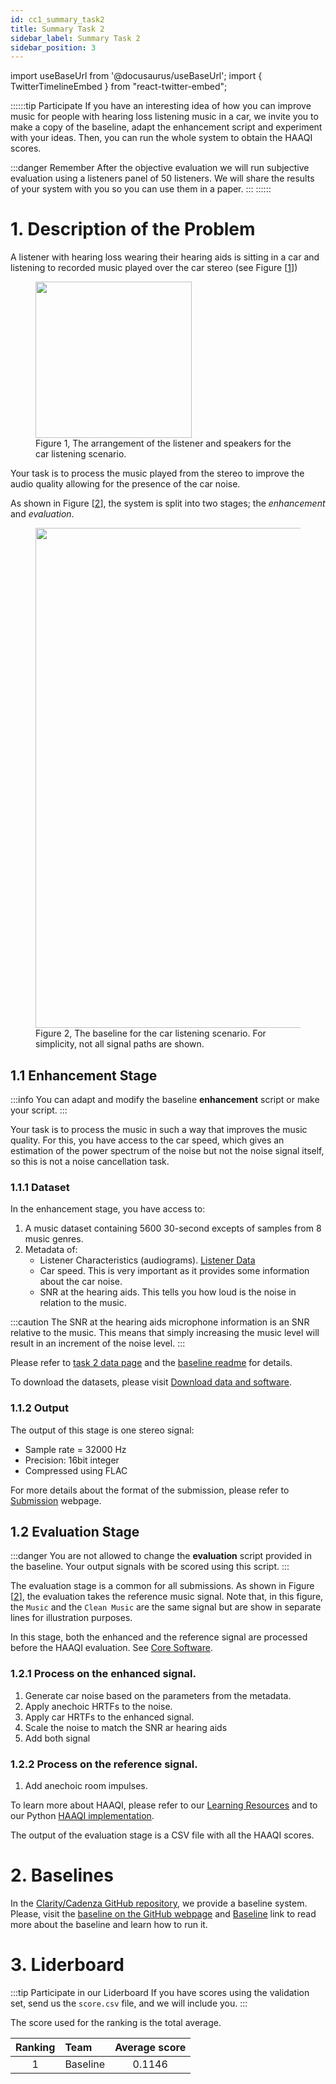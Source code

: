 ```yaml
---
id: cc1_summary_task2
title: Summary Task 2
sidebar_label: Summary Task 2
sidebar_position: 3
---
```

import useBaseUrl from '@docusaurus/useBaseUrl';
import { TwitterTimelineEmbed } from "react-twitter-embed";

::::::tip Participate
If you have an interesting idea of how you can improve music for people with hearing loss listening music in a car, 
we invite you to make a copy of the baseline, adapt the enhancement script and experiment with your ideas. 
Then, you can run the whole system to obtain the HAAQI scores.

:::danger Remember
After the objective evaluation we will run subjective evaluation using a listeners panel of 50 listeners.
We will share the results of your system with you so you can use them in a paper. 
:::
::::::

# 1. Description of the Problem

A listener with hearing loss wearing their hearing aids is sitting in a car and listening to recorded music played 
over the car stereo (see Figure [[1](#fig1)])

<figure id="fig1">
<img width="250" src={useBaseUrl('/img/Car_scenario.png')} />
<figcaption>Figure 1, The arrangement of the listener and speakers for the car listening scenario.</figcaption>
</figure>


Your task is to process the music played from the stereo to improve the audio quality allowing 
for the presence of the car noise.

As shown in Figure [[2](#fig2)], the system is split into two stages; the _enhancement_ and _evaluation_.

<figure id="fig2">
<img width="800" src={useBaseUrl('/img/car_simple_v2.png')} />
<figcaption>Figure 2, The baseline for the car listening scenario. For simplicity, not all signal paths are shown.</figcaption>
</figure>

## 1.1 Enhancement Stage
:::info
You can adapt and modify the baseline **enhancement** script or make your script.
:::

Your task is to process the music in such a way that improves the music quality.
For this, you have access to the car speed, which gives an estimation of the power spectrum of the noise
but not the noise signal itself, so this is not a noise cancellation task.

### 1.1.1 Dataset

In the enhancement stage, you have access to:

1. A music dataset containing 5600 30-second excepts of samples from 8 music genres. 
2. Metadata of:
    - Listener Characteristics (audiograms). [Listener Data](Data/cc1_data_listener)
    - Car speed. This is very important as it provides some information about the car noise.
    - SNR at the hearing aids. This tells you how loud is the noise in relation to the music.

:::caution
The SNR at the hearing aids microphone information is an SNR relative to the music.
This means that simply increasing the music level will result in an increment of the noise level.
:::

Please refer to [task 2 data page](Data/cc1_data_overview_car) and
the [baseline readme](https://github.com/claritychallenge/clarity/tree/main/recipes/cad1/task2/baseline) for details.

To download the datasets, please visit [Download data and software](Take%20part/cc1_download#21-task-2---car).

### 1.1.2 Output

The output of this stage is one stereo signal:
- Sample rate = 32000 Hz
- Precision: 16bit integer
- Compressed using FLAC

For more details about the format of the submission, please refer to [Submission](Take%20part/cc1_submission) webpage.

## 1.2 Evaluation Stage

:::danger
You are not allowed to change the **evaluation** script provided in the baseline.
Your output signals with be scored using this script.
:::

The evaluation stage is a common for all submissions.
As shown in Figure [[2](#fig2)], the evaluation takes the reference music signal. Note that, in this figure, the
`Music` and the `Clean Music` are the same signal but are show in separate lines for illustration purposes.

In this stage, both the enhanced and the reference signal are processed before the HAAQI evaluation. 
See [Core Software](Software/cc1_core_software#21-car-acoustics-model).

### 1.2.1 Process on the enhanced signal.

1. Generate car noise based on the parameters from the metadata.
2. Apply anechoic HRTFs to the noise.
3. Apply car HRTFs to the enhanced signal.
4. Scale the noise to match the SNR ar hearing aids
5. Add both signal

### 1.2.2 Process on the reference signal.

1. Add anechoic room impulses.

To learn more about HAAQI, please refer to our [Learning Resources](../learning_resources/Hearing_aid_processing/edu_HAP_HA_processed_speech)
and to our Python [HAAQI implementation](https://github.com/claritychallenge/clarity/blob/cad1task1-baseline2/clarity/evaluator/haaqi/haaqi.py).

The output of the evaluation stage is a CSV file with all the HAAQI scores.

# 2. Baselines

In the [Clarity/Cadenza GitHub repository](https://github.com/claritychallenge/clarity), we provide a baseline system.
Please, visit the [baseline on the GitHub webpage](https://github.com/claritychallenge/clarity/tree/cad1task1-baseline2/recipes/cad1/task2/baseline)
and [Baseline](Software/cc1_baseline#2-task-2-car) link to read more about the baseline and learn how to run it.

# 3. Liderboard

:::tip Participate in our Liderboard
If you have scores using the validation set, send us the `score.csv` file, and we will include you.
:::

The score used for the ranking is the total average.

| Ranking | Team                    | Average score | 
|:-------:|:------------------------|:-------------:|
|    1    | Baseline                |    0.1146     |


